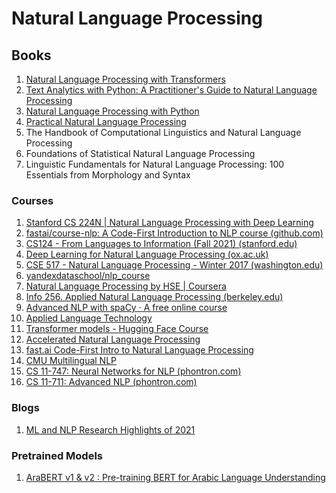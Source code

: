 # Natural Language Processing

## Books

1. [Natural Language Processing with Transformers](https://www.oreilly.com/library/view/natural-language-processing/9781098103231/)
2. [Text Analytics with Python: A Practitioner's Guide to Natural Language Processing](https://www.oreilly.com/library/view/text-analytics-with/9781484243541/)
3. [Natural Language Processing with Python](https://www.oreilly.com/library/view/natural-language-processing/9780596803346/)
4. [Practical Natural Language Processing](https://www.oreilly.com/library/view/practical-natural-language/9781492054047/)
5. The Handbook of Computational Linguistics and Natural Language Processing
6. Foundations of Statistical Natural Language Processing
7. Linguistic Fundamentals for Natural Language Processing: 100 Essentials from Morphology and Syntax

### Courses

1. [Stanford CS 224N | Natural Language Processing with Deep Learning](http://web.stanford.edu/class/cs224n/)
2. [fastai/course-nlp: A Code-First Introduction to NLP course (github.com)](https://github.com/fastai/course-nlp)
3. [CS124 - From Languages to Information (Fall 2021) (stanford.edu)](https://web.stanford.edu/class/cs124/)
4. [Deep Learning for Natural Language Processing (ox.ac.uk)](https://www.cs.ox.ac.uk/teaching/courses/2016-2017/dl/)
5. [CSE 517 - Natural Language Processing - Winter 2017 (washington.edu)](https://courses.cs.washington.edu/courses/cse517/17wi/)
6. [yandexdataschool/nlp_course](https://github.com/yandexdataschool/nlp_course/tree/master)
7. [Natural Language Processing by HSE | Coursera](https://www.coursera.org/learn/language-processing)
8. [Info 256. Applied Natural Language Processing (berkeley.edu)](https://people.ischool.berkeley.edu/~dbamman/info256.html)
9. [Advanced NLP with spaCy · A free online course](https://course.spacy.io/en/)
10. [Applied Language Technology](https://applied-language-technology.readthedocs.io/en/latest/)
11. [Transformer models - Hugging Face Course](https://huggingface.co/course/chapter1)
12. [Accelerated Natural Language Processing](https://www.youtube.com/watch?v=0FXKbEgz-uU&list=PL8P_Z6C4GcuWfAq8Pt6PBYlck4OprHXsw)
13. [fast.ai Code-First Intro to Natural Language Processing](https://www.youtube.com/playlist?list=PLtmWHNX-gukKocXQOkQjuVxglSDYWsSh9)
14. [CMU Multilingual NLP](https://www.youtube.com/playlist?list=PL8PYTP1V4I8CHhppU6n1Q9-04m96D9gt5)
15. [CS 11-747: Neural Networks for NLP (phontron.com)](http://phontron.com/class/nn4nlp2021/schedule.html)
16. [CS 11-711: Advanced NLP (phontron.com)](http://phontron.com/class/anlp2021/)

### Blogs

1. [ML and NLP Research Highlights of 2021](https://ruder.io/ml-highlights-2021/)

### Pretrained Models

1. [AraBERT v1 & v2 : Pre-training BERT for Arabic Language Understanding](https://huggingface.co/aubmindlab/bert-base-arabertv02)
